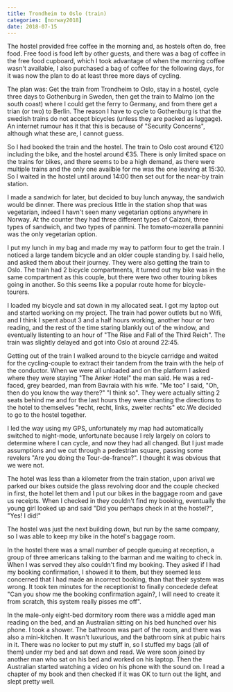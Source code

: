 ```yaml
---
title: Trondheim to Oslo (train)
categories: [norway2018]
date: 2018-07-15
---
```


The hostel provided free coffee in the morning and, as hostels often do, free
food. Free food is food left by other guests, and there was a bag of coffee in
the free food cupboard, which I took advantage of when the morning coffee
wasn't available, I also purchased a bag of coffee for the following days, for
it was now the plan to do at least three more days of cycling.

The plan was: Get the train from Trondheim to Oslo, stay in a hostel, cycle
three days to Gothenburg in Sweden, then get the train to Malmo (on the south
coast) where I could get the ferry to Germany, and from there get a trian (or
two) to Berlin. The reason I have to cycle to Gothenburg is that the swedish
trains do not accept bicycles (unless they are packed as luggage). An internet
rumour has it that this is because of "Security Concerns", although what
these are, I cannot guess.

So I had booked the train and the hostel. The train to Oslo cost around €120
including the bike, and the hostel around €35. There is only limited space on
the trains for bikes, and there seems to be a high demand, as there were
multiple trains and the only one availble for me was the one leaving at 15:30.
So I waited in the hostel until around 14:00 then set out for the near-by
train station.

I made a sandwich for later, but decided to buy lunch anyway, the sandwich
would be dinner. There was precious little in the station shop that was
vegetarian, indeed I havn't seen many vegetarian options anywhere in Norway.
At the counter they had three different types of Calzoni, three types of
sandwich, and two types of pannini. The tomato-mozeralla pannini was the only
vegetarian option.

I put my lunch in my bag and made my way to patform four to get the train. I
noticed a large tandem bicycle and an older couple standing by. I said hello,
and asked them about their journey. They were also getting the train to Oslo.
The train had 2 bicycle compartments, it turned out my bike was in the same
compartment as this couple, but there were two other touring bikes going in
another. So this seems like a popular route home for bicycle-tourers.

I loaded my bicycle and sat down in my allocated seat. I got my laptop out and
started working on my project. The train had power outlets but no Wifi, and I
think I spent about 3 and a half hours working, another hour or two reading,
and the rest of the time staring blankly out of the window, and eventually
listenting to an hour of "The Rise and Fall of the Third Reich". The train was
slightly delayed and got into Oslo at around 22:45.

Getting out of the train I walked around to the bicycle carridge and waited
for the cycling-couple to extract their tandem from the train with the help of
the conductor. When we were all unloaded and on the platform I asked where
they were staying "The Anker Hotel" the man said. He was a red-faced, grey
bearded, man from Bavraia with his wife. "Me too" I said, "Oh, then do you
know the way there?" "I think so". They were actually sitting 2 seats behind
me and for the last hours they were chanting the directions to the hotel to
themselves "recht, recht, links, zweiter rechts" etc.We decided to go to the
hostel together.

I led the way using my GPS, unfortunately my map had automatically switched to
night-mode, unfortunate because I rely largely on colors to determine where I
can cycle, and now they had all changed. But I just made assumptions and we
cut through a pedestrian square, passing some revelers "Are you doing the
Tour-de-france?". I thought it was obvious that we were not.

The hotel was less than a kilometer from the train station, upon arival we
parked our bikes outside the glass revolving door and the couple checked in
first, the hotel let them and I put our bikes in the baggage room and gave us
receipts. When I checked in they couldn't find my booking, eventually the
young girl looked up and said "Did you perhaps check in at the hostel?", "Yes!
I did!"

The hostel was just the next building down, but run by the same company, so I
was able to keep my bike in the hotel's baggage room.

In the hostel there was a small number of people queuing at reception, a group
of three americans talking to the barman and me waiting to check in. When I
was served they also couldn't find my booking. They asked if I had my booking
confirmation, I showed it to them, but they seemed less concerned that I had
made an incorrect booking, than that their system was wrong. It took ten
minutes for the receptionist to finally concedede defeat "Can you show me the
booking confirmation again?, I will need to create it from scratch, this
system really pisses me off".

In the male-only eight-bed dormitory room there was a middle aged man reading
on the bed, and an Australian sitting on his bed hunched over his phone. I
took a shower. The bathroom was part of the room, and there was also a
mini-kitchen. It wasn't luxurious, and the bathroom sink at pubic hairs in it.
There was no locker to put my stuff in, so I stuffed my bags (all of them)
under my bed and sat down and read. We were soon joined by another man who sat
on his bed and worked on his laptop. Then the Australian started watching a
video on his phone with the sound on. I read a chapter of my book and then
checked if it was OK to turn out the light, and slept pretty well.
